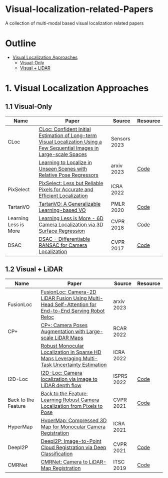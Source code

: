 # Visual-localization-related-Papers
A collection of multi-modal based visual localization related papers

# Outline
- [Visual Localization Approaches](#1-Visual-Localization-Approaches)
  - [Visual-Only](#11-Visual-Only)
  - [Visual + LiDAR](#12-Visual-LiDAR)
  
# 1. Visual Localization Approaches

## 1.1 Visual-Only
| Name | Paper | Source      | Resource |
| --- | --- |-------------| --- |
| CLoc | [CLoc: Confident Initial Estimation of Long-term Visual Localization Using a Few Sequential Images in Large-scale Spaces](https://ieeexplore.ieee.org/abstract/document/10068431) | Sensors 2023 |  |
|  | [Learning to Localize in Unseen Scenes with Relative Pose Regressors](https://arxiv.org/abs/2303.02717) | arxiv 2023 | [Code](https://github.com/yolish/relformer) |
| PixSelect | [PixSelect: Less but Reliable Pixels for Accurate and Efficient Localization](https://arxiv.org/abs/2206.03775) | ICRA 2022 | |
| TartanVO | [TartanVO: A Generalizable Learning-based VO](https://arxiv.org/pdf/2011.00359v1.pdf) | PMLR 2020 | [Code](https://github.com/castacks/tartanair_tools) |
| Learning Less is More | [Learning Less is More - 6D Camera Localization via 3D Surface Regression](http://openaccess.thecvf.com/content_cvpr_2018/papers/Brachmann_Learning_Less_Is_CVPR_2018_paper.pdf) | CVPR 2018 | [Code](https://github.com/vislearn/LessMore) |
| DSAC | [DSAC - Differentiable RANSAC for Camera Localization](https://arxiv.org/pdf/1611.05705v4.pdf) | CVPR 2017 | [Code](https://github.com/cvlab-dresden/DSAC) |

## 1.2 Visual + LiDAR
| Name    | Paper                                                                                                                                                      | Source | Resource                                                             |
|---------|------------------------------------------------------------------------------------------------------------------------------------------------------------| --- |----------------------------------------------------------------------|
| FusionLoc | [FusionLoc: Camera-2D LiDAR Fusion Using Multi-Head Self-Attention for End-to-End Serving Robot Reloc](https://arxiv.org/abs/2303.06872) | arxiv 2023 |  |
| CP+ | [CP+: Camera Poses Augmentation with Large-scale LiDAR Maps](https://ieeexplore.ieee.org/stamp/stamp.jsp?tp=&arnumber=9872176) | RCAR 2022 |  |
|  | [Robust Monocular Localization in Sparse HD Maps Leveraging Multi-Task Uncertainty Estimation](https://ieeexplore.ieee.org/abstract/document/9812266) | ICRA 2022 |  |
| I2D-Loc | [I2D-Loc: Camera localization via image to LiDAR depth flow](https://www.sciencedirect.com/science/article/abs/pii/S0924271622002775?dgcid=coauthor) | ISPRS 2022 | [Code](https://github.com/EasonChen99/I2D-Loc) |
| Back to the Feature  | [Back to the Feature: Learning Robust Camera Localization from Pixels to Pose](https://arxiv.org/abs/2103.09213) | CVPR 2021 | [Code](https://github.com/cvg/pixloc) |
| HyperMap  | [HyperMap: Compressed 3D Map for Monocular Camera Registration](https://ieeexplore.ieee.org/abstract/document/9561864) | ICRA 2021 |  |
| DeepI2P  | [DeepI2P: Image-to-Point Cloud Registration via Deep Classification](https://openaccess.thecvf.com/content/CVPR2021/papers/Li_DeepI2P_Image-to-Point_Cloud_Registration_via_Deep_Classification_CVPR_2021_paper.pdf) | CVPR 2021 | [Code](https://github.com/lijx10/DeepI2P) |
| CMRNet  | [CMRNet: Camera to LiDAR-Map Registration](https://ieeexplore.ieee.org/abstract/document/8917470) | ITSC 2019 | [Code](https://github.com/cattaneod/CMRNet) |

